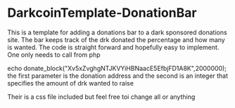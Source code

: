 DarkcoinTemplate-DonationBar
============================

This is a template for adding a donations bar to a dark sponsored donations site. The bar keeps track of the drk donated the percentage and how many is wanted.
The code is straight forward and hopefully easy to implement. One only needs to call from php

echo donate_block("Xv5xZvghgNTJKVYiHBNaacE5EfbjFD1A8K",2000000);
 the first parameter is the donation address and the second is an integer that specifies the amount of drk wanted to raise
 
Their is a css file included but feel free toi change all or anything
